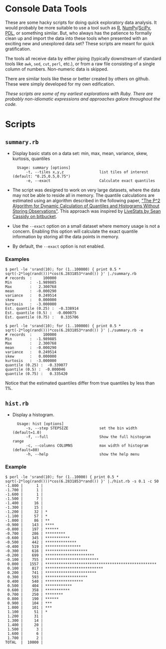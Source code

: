 Console Data Tools
==================

These are some hacky scripts for doing quick exploratory data analysis.
It would probably be more suitable to use a tool such as [R][R],
[NumPy][NumPy]/[SciPy][SciPy], [PDL][PDL], or something similar. But,
who always has the patience to formally clean up and import the data
into these tools when presented with an exciting new and unexplored data
set? These scripts are meant for quick gratification.

The tools all receive data by either piping (typically downstream of
standard tools like `awk`, `sed`, `cut`, `perl`, etc.), or from a raw
file consisting of a single column of numbers. Non-numeric data is
skipped.

There are similar tools like these or better created by others on
github. These were simply developed for my own edification.

*These scripts are some of my earliest explorations with Ruby. There are
probably non-idiomatic expressions and approaches galore throughout the
code.*


Scripts
=======

`summary.rb`
------------

* Display basic stats on a data set: min, max, mean, variance, skew,
  kurtosis, quantiles

        Usage: summary [options]
            -t, --tiles x,y,z                list tiles of interest (default: "0.25,0.5,0.75")
            -e, --exact                      Calculate exact quantiles

* The script was designed to work on very large datasets, where the data
  may not be able to reside all in memory. The quantile calculations are
  estimated using an algorithm described in the following paper, ["The P^2
  Algorithm for Dynamic Calculation of Quantiles and Histograms Without
  Storing Observations"][p2-algorithm]. This approach was inspired by
  [LiveStats by Sean Cassidy on bitbucket][livestats].

* Use the `--exact` option on a small dataset where memory usage is
  not a concern. Enabling this option will calculate the exact quantile
  information by storing all the data points in memory.

* By default, the `--exact` option is not enabled.

### Examples ###

    $ perl -le 'srand(10); for (1..100000) { print 0.5 * sqrt(-2*log(rand()))*cos(6.2831853*rand()) }' |./summary.rb
    # records  :     100000
    Min        :  -1.989885
    Max        :   2.300768
    mean       :  -0.000290
    variance   :   0.249514
    skew       :   0.000000
    kurtosis   :  -3.000000
    Est. quantile (0.25) :  -0.338914
    Est. quantile (0.5) :  -0.000075
    Est. quantile (0.75) :   0.335706

    $ perl -le 'srand(10); for (1..100000) { print 0.5 * sqrt(-2*log(rand()))*cos(6.2831853*rand()) }' |./summary.rb -e
    # records  :     100000
    Min        :  -1.989885
    Max        :   2.300768
    mean       :  -0.000290
    variance   :   0.249514
    skew       :   0.000000
    kurtosis   :  -3.000000
    quantile (0.25) :  -0.339077
    quantile (0.5) :  -0.000046
    quantile (0.75) :   0.335420

Notice that the estimated quantiles differ from true quantiles by less than 1%.

`hist.rb`
---------

* Display a histogram.

        Usage: hist [options]
            -s, --step STEPSIZE              set the bin width (default=1.0)
            -f, --full                       Show the full histogram range
            -c, --columns COLUMNS            max width of histogram (default=80)
            -h, --help                       show the help menu

### Example ###

    $ perl -le 'srand(10); for (1..10000) { print 0.5 * sqrt(-2*log(rand()))*cos(6.2831853*rand()) }' |./hist.rb -s 0.1 -c 50
    -1.800 |      1 |
    -1.700 |      1 |
    -1.600 |      1 |
    -1.500 |      7 |
    -1.400 |     16 |
    -1.300 |     15 |
    -1.200 |     32 | *
    -1.100 |     57 | *
    -1.000 |     86 | **
    -0.900 |    143 | ****
    -0.800 |    197 | ******
    -0.700 |    286 | *********
    -0.600 |    345 | ***********
    -0.500 |    442 | **************
    -0.400 |    519 | ****************
    -0.300 |    616 | *******************
    -0.200 |    699 | **********************
    -0.100 |    755 | ************************
     0.000 |   1557 | **************************************************
     0.100 |    817 | **************************
     0.200 |    741 | ***********************
     0.300 |    593 | *******************
     0.400 |    540 | *****************
     0.500 |    404 | ************
     0.600 |    358 | ***********
     0.700 |    250 | ********
     0.800 |    190 | ******
     0.900 |    104 | ***
     1.000 |    101 | ***
     1.100 |     51 | *
     1.200 |     31 |
     1.300 |     14 |
     1.400 |     20 |
     1.500 |      3 |
     1.600 |      6 |
     1.700 |      2 |
    TOTAL  |  10000 |

[R]: http://www.r-project.org
[NumPy]: http://www.numpy.org
[SciPy]: http://www.scipy.org
[PDL]: http://pdl.perl.org
[p2-algorithm]: http://www.cs.wustl.edu/~jain/papers/ftp/psqr.pdf
[livestats]: https://bitbucket.org/scassidy/livestats
